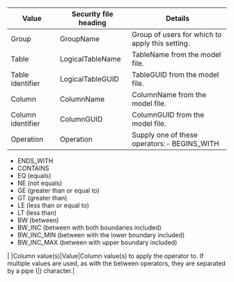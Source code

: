 # 

|Value|Security file heading|Details|
|-----|---------------------|-------|
|Group|GroupName|Group of users for which to apply this setting.|
|Table|LogicalTableName|TableName from the model file.|
|Table identifier|LogicalTableGUID|TableGUID from the model file.|
|Column|ColumnName|ColumnName from the model file.|
|Column identifier|ColumnGUID|ColumnGUID from the model file.|
|Operation|Operation|Supply one of these operators:-   BEGINS\_WITH
-   ENDS\_WITH
-   CONTAINS
-   EQ \(equals\)
-   NE \(not equals\)
-   GE \(greater than or equal to\)
-   GT \(greater than\)
-   LE \(less than or equal to\)
-   LT \(less than\)
-   BW \(between\)
-   BW\_INC \(between with both boundaries included\)
-   BW\_INC\_MIN \(between with the lower boundary included\)
-   BW\_INC\_MAX \(between with upper boundary included\)

|
|Column value\(s\)|Value|Column value\(s\) to apply the operator to. If multiple values are used, as with the between operators, they are separated by a pipe \(|\) character.|

